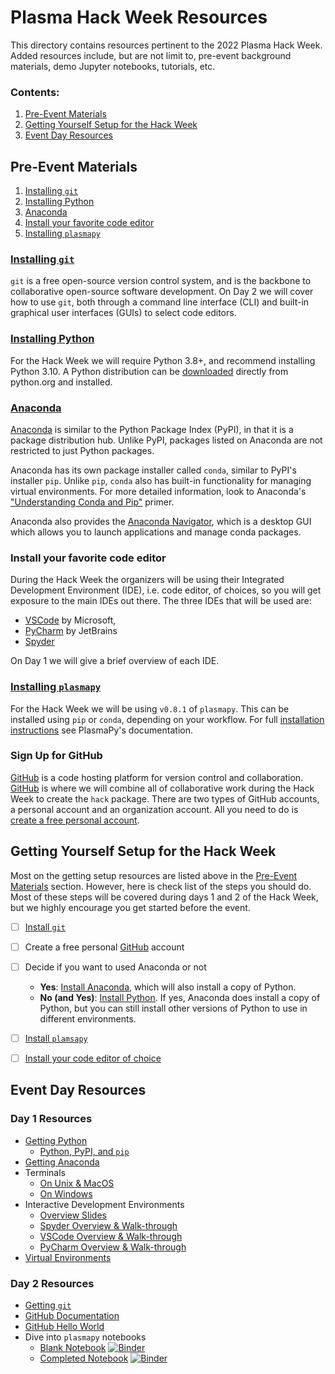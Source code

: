 [Anaconda]: https://www.anaconda.com
[anaconda-install]: https://docs.anaconda.com/anaconda/install/
[Anaconda Navigator]: https://docs.anaconda.com/anaconda/navigator/
[git-installation]: https://git-scm.com/book/en/v2/Getting-Started-Installing-Git
[GitHub]: https://www.github.com
[plasmapy-installation]: https://docs.plasmapy.org/en/stable/install.html
[PyCharm]: https://www.jetbrains.com/pycharm/
[python-download]: https://www.python.org/downloads/
[python-installation]: https://docs.plasmapy.org/en/stable/install.html#installing-python
[Spyder]: https://www.spyder-ide.org/
[VSCode]: https://code.visualstudio.com/


# Plasma Hack Week Resources

This directory contains resources pertinent to the 2022 Plasma Hack Week.
Added resources include, but are not limit to, pre-event background
materials, demo Jupyter notebooks, tutorials, etc.

### Contents:

1. [Pre-Event Materials](#pre-event-materials)
2. [Getting Yourself Setup for the Hack Week](#getting-yourself-setup-for-the-hack-week)
3. [Event Day Resources](#event-day-resources)

## Pre-Event Materials

1. [Installing `git`](#installing-git)
2. [Installing Python](#installing-python)
3. [Anaconda](#anaconda)
4. [Install your favorite code editor](#install-your-favorite-code-editor)
5. [Installing `plasmapy`](#installing-plasmapy)

### [Installing `git`][git-installation]
    
`git` is a free open-source version control system, and is the backbone to
collaborative open-source software development.  On Day 2 we will
cover how to use `git`, both through a command line interface (CLI)
and built-in graphical user interfaces (GUIs) to select code editors.

### [Installing Python][python-installation]

For the Hack Week we will require Python 3.8+, and recommend
installing Python 3.10.  A Python distribution can be
[downloaded][python-download] directly from python.org and installed.

### [Anaconda]

[Anaconda] is similar to the Python Package Index (PyPI), in that it
is a package distribution hub.  Unlike PyPI, packages listed on
Anaconda are not restricted to just Python packages.

Anaconda has its own package installer called `conda`, similar to PyPI's
installer `pip`.  Unlike `pip`, `conda` also has built-in functionality
for managing virtual environments.  For more detailed information, look
to Anaconda's
["Understanding Conda and Pip"](https://www.anaconda.com/blog/understanding-conda-and-pip)
primer.

Anaconda also provides the [Anaconda Navigator], which is a desktop GUI
which allows you to launch applications and manage conda packages.

### Install your favorite code editor

During the Hack Week the organizers will be using their Integrated
Development Environment (IDE), i.e. code editor, of choices, so you
will get exposure to the main IDEs out there.  The three IDEs that will be
used are:

* [VSCode] by Microsoft, 
* [PyCharm] by JetBrains 
* [Spyder]

On Day 1 we will give a brief overview of each IDE.

### [Installing `plasmapy`][plasmapy-installation]

For the Hack Week we will be using `v0.8.1` of `plasmapy`.  This can be
installed using `pip` or `conda`, depending on your workflow.  For full
[installation instructions][plasmapy-installation]
see PlasmaPy's documentation.

### Sign Up for GitHub

[GitHub] is a code hosting platform for version control and collaboration.
[GitHub] is where we will combine all of collaborative work during the
Hack Week to create the `hack` package.  There are two types of GitHub
accounts, a personal account and an organization account.  All you
need to do is 
[create a free personal account](https://docs.github.com/en/get-started/signing-up-for-github/signing-up-for-a-new-github-account).

## Getting Yourself Setup for the Hack Week

Most on the getting setup resources are listed above in the
[Pre-Event Materials](#pre-event-materials) section.  However, here is
check list of the steps you should do.  Most of these steps will be
covered during days 1 and 2 of the Hack Week, but we highly encourage
you get started before the event.

 - [ ] [Install `git`][git-installation]
 - [ ] Create a free personal [GitHub] account
 - [ ] Decide if you want to used Anaconda or not

    - **Yes**: [Install Anaconda][anaconda-install], which will also install
      a copy of Python.
    - **No (and Yes)**: [Install Python][python-installation].  If yes,
      Anaconda does install a copy of Python, but you can still install
      other versions of Python to use in different environments.

 - [ ] [Install `plamsapy`][plasmapy-installation]
 - [ ] [Install your code editor of choice](#install-your-favorite-code-editor)

## Event Day Resources

### Day 1 Resources

* [Getting Python][python-installation]
  * [Python, PyPI, and `pip`](./2022HW_python_pypi_pip.md)
* [Getting Anaconda][anaconda-install]
* Terminals
  * [On Unix & MacOS](./unix_shell.md)
  * [On Windows](./terminals_windows.md)
* Interactive Development Environments
  * [Overview Slides](./2022HW_IDE_Overview.pdf)
  * [Spyder Overview & Walk-through](./ide_spyder.md)
  * [VSCode Overview & Walk-through](./ide_vscode.md)
  * [PyCharm Overview & Walk-through](./ide_pycharm.md)
* [Virtual Environments](./virtual_environments.md)

### Day 2 Resources

* [Getting `git`][git-installation]
* [GitHub Documentation](https://docs.github.com/en)
* [GitHub Hello World](https://docs.github.com/en/get-started/quickstart/hello-world)
* Dive into `plasmapy` notebooks
  * [Blank Notebook](./2022HW_dive_into_plasmapy.ipynb) [![Binder](https://mybinder.org/badge_logo.svg)](https://mybinder.org/v2/gh/PlasmaPy/hack-week/HEAD?labpath=resources%2F2022HW_dive_into_plasmapy.ipynb)
  * [Completed Notebook](./2022HW_dive_into_plasmapy_completed.ipynb) [![Binder](https://mybinder.org/badge_logo.svg)](https://mybinder.org/v2/gh/PlasmaPy/hack-week/HEAD?labpath=resources%2F2022HW_dive_into_plasmapy_completed.ipynb)

[//]: # (## Day 3 Resources)

[//]: # (## Day 4 & 5 Resources)

